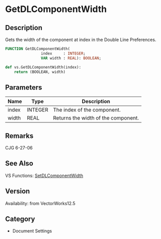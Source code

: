 # GetDLComponentWidth

## Description
Gets the width of the component at index in the Double Line Preferences.

```pascal
FUNCTION GetDLComponentWidth(
				index     : INTEGER;
				VAR width : REAL): BOOLEAN;
```

```python
def vs.GetDLComponentWidth(index):
    return (BOOLEAN, width)
```

## Parameters
|Name|Type|Description|
|---|---|---|
|index|INTEGER|The index of the component.|
|width|REAL|Returns the width of the component.|

## Remarks
CJG 6-27-06

## See Also
VS Functions:
[SetDLComponentWidth](SetDLComponentWidth.md)

## Version
Availability: from VectorWorks12.5

## Category
* Document Settings

